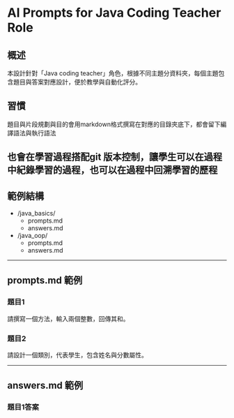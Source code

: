 # AI Prompts for Java Coding Teacher Role

## 概述
本設計針對「Java coding teacher」角色，根據不同主題分資料夾，每個主題包含題目與答案對應設計，便於教學與自動化評分。

## 習慣
題目與片段規劃與目的會用markdown格式撰寫在對應的目錄夾底下，都會留下編譯語法與執行語法

也會在學習過程搭配git 版本控制，讓學生可以在過程中紀錄學習的過程，也可以在過程中回溯學習的歷程
---

## 範例結構

- /java_basics/
    - prompts.md
    - answers.md
- /java_oop/
    - prompts.md
    - answers.md

---

## prompts.md 範例

### 題目1
請撰寫一個方法，輸入兩個整數，回傳其和。

### 題目2
請設計一個類別，代表學生，包含姓名與分數屬性。

---

## answers.md 範例

### 題目1答案



